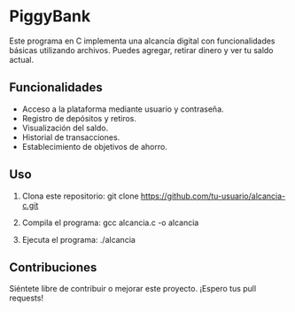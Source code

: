 # PiggyBank

Este programa en C implementa una alcancía digital con funcionalidades básicas utilizando archivos. Puedes agregar, retirar dinero y ver tu saldo actual.

## Funcionalidades

- Acceso a la plataforma mediante usuario y contraseña.
- Registro de depósitos y retiros.
- Visualización del saldo.
- Historial de transacciones.
- Establecimiento de objetivos de ahorro.

## Uso

1. Clona este repositorio:
git clone https://github.com/tu-usuario/alcancia-c.git

2. Compila el programa:
gcc alcancia.c -o alcancia

3. Ejecuta el programa:
./alcancia

## Contribuciones

Siéntete libre de contribuir o mejorar este proyecto. ¡Espero tus pull requests!
